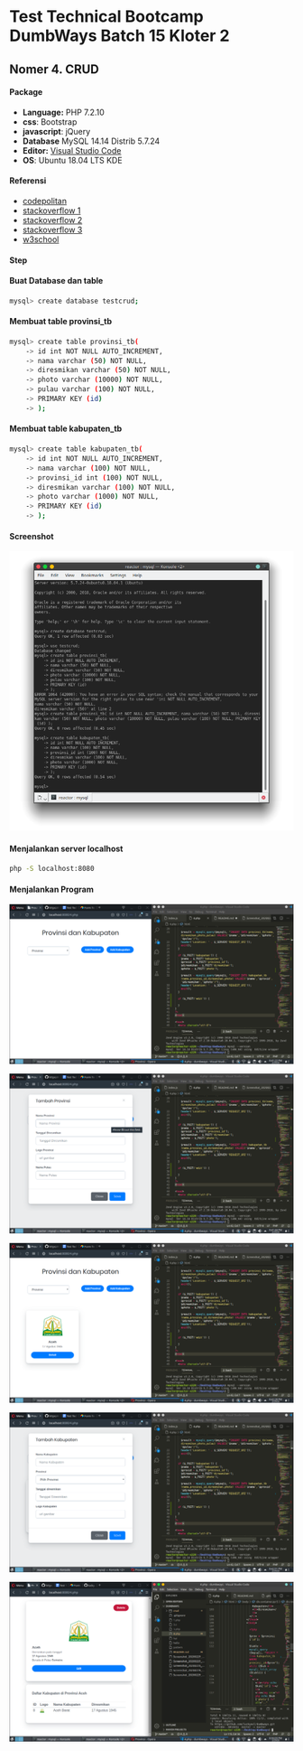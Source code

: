 # Test Technical Bootcamp DumbWays Batch 15 Kloter 2

## Nomer 4. CRUD

#### Package

- **Language:** PHP 7.2.10
- **css**: Bootstrap
- **javascript**: jQuery
- **Database** MySQL 14.14 Distrib 5.7.24
- **Editor:** [Visual Studio Code](https://code.visualstudio.com/)
- **OS**: Ubuntu 18.04 LTS KDE

#### Referensi  
- [codepolitan](https://www.codepolitan.com/tutorial-membuat-crud-php-dengan-mysql-59897c72d8470)
- [stackoverflow 1](https://stackoverflow.com/questions/6320113/how-to-prevent-form-resubmission-when-page-is-refreshed-f5-ctrlr)
- [stackoverflow 2](https://stackoverflow.com/questions/14595810/use-post-to-get-input-values-on-the-same-page)
- [stackoverflow 3](https://stackoverflow.com/questions/7639269/using-html-form-within-php-isset-function)
- [w3school](https://www.w3schools.com/php/php_mysql_connect.asp)

#### Step

#### Buat Database dan table

```bash
mysql> create database testcrud;
```

#### Membuat table provinsi_tb

```bash
mysql> create table provinsi_tb(
    -> id int NOT NULL AUTO_INCREMENT,
    -> nama varchar (50) NOT NULL,
    -> diresmikan varchar (50) NOT NULL,
    -> photo varchar (10000) NOT NULL,
    -> pulau varchar (100) NOT NULL,
    -> PRIMARY KEY (id)
    -> );
```

#### Membuat table kabupaten_tb

```bash
mysql> create table kabupaten_tb(
    -> id int NOT NULL AUTO_INCREMENT,
    -> nama varchar (100) NOT NULL,
    -> provinsi_id int (100) NOT NULL,
    -> diresmikan varchar (100) NOT NULL,
    -> photo varchar (1000) NOT NULL,
    -> PRIMARY KEY (id)
    -> );
```

#### Screenshot

![](Screenshot_20200229_184041.png)

#### Menjalankan server localhost

```bash
php -S localhost:8080

```

#### Menjalankan Program

![](Screenshot_20200229_204138.png)

![](Screenshot_20200229_204147.png)

![](Screenshot_20200229_204230.png)

![](Screenshot_20200229_204253.png)

![](Screenshot_20200229_205605.png)

